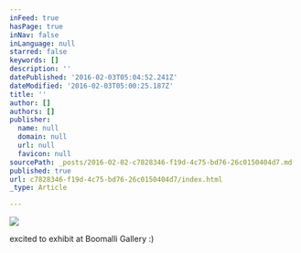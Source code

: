 ```yaml
---
inFeed: true
hasPage: true
inNav: false
inLanguage: null
starred: false
keywords: []
description: ''
datePublished: '2016-02-03T05:04:52.241Z'
dateModified: '2016-02-03T05:00:25.187Z'
title: ''
author: []
authors: []
publisher:
  name: null
  domain: null
  url: null
  favicon: null
sourcePath: _posts/2016-02-02-c7828346-f19d-4c75-bd76-26c0150404d7.md
published: true
url: c7828346-f19d-4c75-bd76-26c0150404d7/index.html
_type: Article

---
```

![](https://the-grid-user-content.s3-us-west-2.amazonaws.com/142d3e4b-7501-4887-95a9-74b27bb62c68.jpg)

excited to exhibit at Boomalli Gallery :)